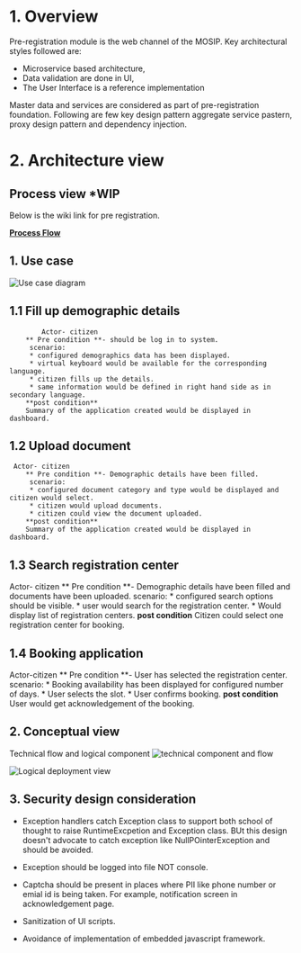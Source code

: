  # 1.  Overview
       

Pre-registration module is the web channel of the MOSIP. Key architectural styles followed are:
* Microservice based architecture, 
* Data validation are done in UI, 
* The User Interface is a reference implementation

Master data and services are considered as part of pre-registration foundation. Following are few key design pattern aggregate service pastern, proxy design pattern and dependency injection.
      
# 2. Architecture view


## Process view *WIP
Below is the wiki link for pre registration.

[**Process Flow**](Process-view#Pre-registration)
## 1. Use case
![Use case diagram](_images/design/pre-registration/usecase_preregistration.jpg)
    
   ## 1.1 Fill up demographic details
            Actor- citizen
        ** Pre condition **- should be log in to system.
         scenario:
         * configured demographics data has been displayed.
         * virtual keyboard would be available for the corresponding language.
         * citizen fills up the details.
         * same information would be defined in right hand side as in secondary language.
        **post condition**
        Summary of the application created would be displayed in dashboard.
   
## 1.2 Upload document

     Actor- citizen
        ** Pre condition **- Demographic details have been filled.
         scenario:
         * configured document category and type would be displayed and citizen would select.
         * citizen would upload documents.
         * citizen could view the document uploaded.
        **post condition**
        Summary of the application created would be displayed in dashboard.
   
## 1.3 Search registration center

 Actor- citizen
        ** Pre condition **- Demographic details have been filled and documents have been uploaded.
         scenario:
         * configured search options should be visible.
         * user would search for the registration center.
         * Would display list of registration centers.
        **post condition**
        Citizen could select one registration center for booking.

## 1.4 Booking application

 Actor-citizen
        ** Pre condition **- User has selected the registration center.
         scenario:
         * Booking availability has been displayed for configured number of days.
         * User selects the slot.
         * User confirms booking.
        **post condition**
        User would get acknowledgement of the booking.


## 2. Conceptual view
Technical flow and logical component
![technical component and flow](/mosip/mosip/blob/master/docs/design/pre-registration/_images/preregd_tech_flow.png)

![Logical deployment view](/mosip/mosip/blob/0.8.0/docs/design/pre-registration/_images/deployment_arch.jpg)

## 3. Security design consideration

* Exception handlers catch Exception class to support both school of thought to raise RuntimeExcpetion and Exception class. BUt this design doesn't advocate to catch exception like NullPOinterException and should be avoided.

* Exception should be logged into file NOT console.

* Captcha  should be present in places where PII like phone number or emial id is being taken. For example, notification screen in acknowledgement page.

* Sanitization of UI scripts.

* Avoidance of implementation of embedded javascript framework.



